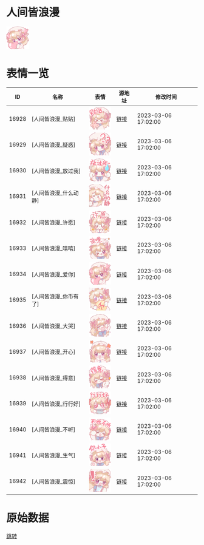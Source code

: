 # 人间皆浪漫

<img src="./cover.png" height="60" alt="cover" />

# 表情一览

|ID|名称|表情|源地址|修改时间|
|----|----|----|----|----|
|16928|[人间皆浪漫_贴贴]|<img src="./pic/016928_%5B人间皆浪漫_贴贴%5D.png" height="60" alt="贴贴"/>|[链接](https://i0.hdslb.com/bfs/garb/2f215b7e6cdd32a880ccd2492ab7be60cd853096.png)|2023-03-06 17:02:00|
|16929|[人间皆浪漫_疑惑]|<img src="./pic/016929_%5B人间皆浪漫_疑惑%5D.png" height="60" alt="疑惑"/>|[链接](https://i0.hdslb.com/bfs/garb/819c39bbf2f410d314e6a860d81a42930bdb3d60.png)|2023-03-06 17:02:00|
|16930|[人间皆浪漫_放过我]|<img src="./pic/016930_%5B人间皆浪漫_放过我%5D.png" height="60" alt="放过我"/>|[链接](https://i0.hdslb.com/bfs/garb/7a75cba9d96430ec0170f837f7a026d57fd177bf.png)|2023-03-06 17:02:00|
|16931|[人间皆浪漫_什么动静]|<img src="./pic/016931_%5B人间皆浪漫_什么动静%5D.png" height="60" alt="什么动静"/>|[链接](https://i0.hdslb.com/bfs/garb/1cfe0c4676f99f9ecf2381185bcc7d270b1d2345.png)|2023-03-06 17:02:00|
|16932|[人间皆浪漫_许愿]|<img src="./pic/016932_%5B人间皆浪漫_许愿%5D.png" height="60" alt="许愿"/>|[链接](https://i0.hdslb.com/bfs/garb/3395cef021d696569cf2c18797e4eb991c4f3be3.png)|2023-03-06 17:02:00|
|16933|[人间皆浪漫_嘻嘻]|<img src="./pic/016933_%5B人间皆浪漫_嘻嘻%5D.png" height="60" alt="嘻嘻"/>|[链接](https://i0.hdslb.com/bfs/garb/23a1e673e775955a7fc583055b5d18697ec55780.png)|2023-03-06 17:02:00|
|16934|[人间皆浪漫_爱你]|<img src="./pic/016934_%5B人间皆浪漫_爱你%5D.png" height="60" alt="爱你"/>|[链接](https://i0.hdslb.com/bfs/garb/fdeda3e8f8799be37dace1bdc5de161d6b67b97c.png)|2023-03-06 17:02:00|
|16935|[人间皆浪漫_你币有了]|<img src="./pic/016935_%5B人间皆浪漫_你币有了%5D.png" height="60" alt="你币有了"/>|[链接](https://i0.hdslb.com/bfs/garb/f056492a2203c405f45535ef5507e30e8493eea0.png)|2023-03-06 17:02:00|
|16936|[人间皆浪漫_大哭]|<img src="./pic/016936_%5B人间皆浪漫_大哭%5D.png" height="60" alt="大哭"/>|[链接](https://i0.hdslb.com/bfs/garb/1e061c2d57b826f524882ac5a30f2146bd1058e4.png)|2023-03-06 17:02:00|
|16937|[人间皆浪漫_开心]|<img src="./pic/016937_%5B人间皆浪漫_开心%5D.png" height="60" alt="开心"/>|[链接](https://i0.hdslb.com/bfs/garb/2525207fb9c35ed3920b1860564d7093b0f98cf9.png)|2023-03-06 17:02:00|
|16938|[人间皆浪漫_得意]|<img src="./pic/016938_%5B人间皆浪漫_得意%5D.png" height="60" alt="得意"/>|[链接](https://i0.hdslb.com/bfs/garb/6486ff2fa4a42292c97306c2c2df0c86867620a4.png)|2023-03-06 17:02:00|
|16939|[人间皆浪漫_行行好]|<img src="./pic/016939_%5B人间皆浪漫_行行好%5D.png" height="60" alt="行行好"/>|[链接](https://i0.hdslb.com/bfs/garb/a3b5b3767b3b67d44ff76745a87406173b14ed81.png)|2023-03-06 17:02:00|
|16940|[人间皆浪漫_不听]|<img src="./pic/016940_%5B人间皆浪漫_不听%5D.png" height="60" alt="不听"/>|[链接](https://i0.hdslb.com/bfs/garb/1ff86a2594ffb3fd2ed2f55276af6f713b59c326.png)|2023-03-06 17:02:00|
|16941|[人间皆浪漫_生气]|<img src="./pic/016941_%5B人间皆浪漫_生气%5D.png" height="60" alt="生气"/>|[链接](https://i0.hdslb.com/bfs/garb/2048b704aa972a464758f3d763113b35b973350a.png)|2023-03-06 17:02:00|
|16942|[人间皆浪漫_震惊]|<img src="./pic/016942_%5B人间皆浪漫_震惊%5D.png" height="60" alt="震惊"/>|[链接](https://i0.hdslb.com/bfs/garb/927655ab9711785e63239467095c21428a495fc7.png)|2023-03-06 17:02:00|

# 原始数据

[跳转](./raw.json)

